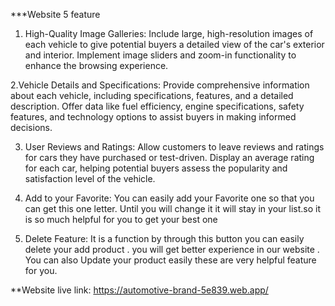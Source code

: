  ***Website 5 feature 

 1. High-Quality Image Galleries:
 Include large, high-resolution images of each vehicle to give potential buyers a detailed view of the car's exterior and interior.
Implement image sliders and zoom-in functionality to enhance the browsing experience.

2.Vehicle Details and Specifications:
Provide comprehensive information about each vehicle, including specifications, features, and a detailed description.
Offer data like fuel efficiency, engine specifications, safety features, and technology options to assist buyers in making informed decisions.

3. User Reviews and Ratings:
Allow customers to leave reviews and ratings for cars they have purchased or test-driven.
Display an average rating for each car, helping potential buyers assess the popularity and satisfaction level of the vehicle. 

4. Add to your Favorite:
 You can easily add your  Favorite one so that you can get this one letter. Until you will change it it will stay in your list.so it is so much helpful for you to get your best one 

 5. Delete Feature:
 It is a function by through this button you can easily delete your add product . you will get better experience in our website . You can also Update your product easily these are very helpful feature for you.  


 **Website live link:
 https://automotive-brand-5e839.web.app/